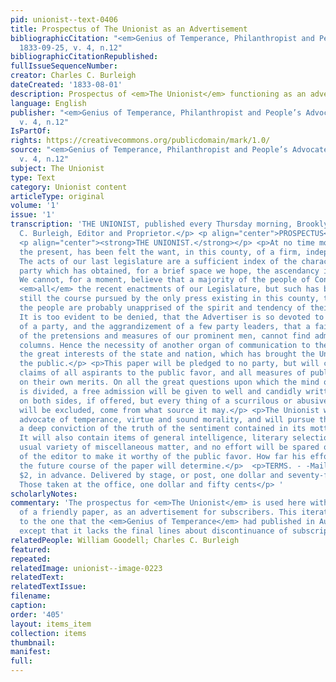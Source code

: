 ```yaml
---
pid: unionist--text-0406
title: Prospectus of The Unionist as an Advertisement
bibliographicCitation: "<em>Genius of Temperance, Philanthropist and People’s Advocate</em>
  1833-09-25, v. 4, n.12"
bibliographicCitationRepublished: 
fullIssueSequenceNumber: 
creator: Charles C. Burleigh
dateCreated: '1833-08-01'
description: Prospectus of <em>The Unionist</em> functioning as an advertisement
language: English
publisher: "<em>Genius of Temperance, Philanthropist and People’s Advocate</em> 1833-09-25,
  v. 4, n.12"
IsPartOf: 
rights: https://creativecommons.org/publicdomain/mark/1.0/
source: "<em>Genius of Temperance, Philanthropist and People’s Advocate</em> 1833-09-25,
  v. 4, n.12"
subject: The Unionist
type: Text
category: Unionist content
articleType: original
volume: '1'
issue: '1'
transcription: 'THE UNIONIST, published every Thursday morning, Brooklyn, Con. Charles
  C. Burleigh, Editor and Proprietor.</p> <p align="center">PROSPECTUS</p> <p align="center">OF</p>
  <p align="center"><strong>THE UNIONIST.</strong></p> <p>At no time more than at
  the present, has been felt the want, in this county, of a firm, independent press.
  The acts of our last legislature are a sufficient index of the character of that
  party which has obtained, for a brief space we hope, the ascendancy in this State.
  We cannot, for a moment, believe that a majority of the people of Connecticut, approve
  <em>all</em> the recent enactments of our Legislature, but such has been and is
  still the course pursued by the only press existing in this county, that many of
  the people are probably unapprised of the spirit and tendency of their proceedings.
  It is too evident to be denied, that the Advertiser is so devoted to the policy
  of a party, and the aggrandizement of a few party leaders, that a fair discussion
  of the pretensions and measures of our prominent men, cannot find admission to its
  columns. Hence the necessity of another organ of communication to the public, on
  the great interests of the state and nation, which has brought the Unionist before
  the public.</p> <p>This paper will be pledged to no party, but will canvass the
  claims of all aspirants to the public favor, and all measures of public policy,
  on their own merits. On all the great questions upon which the mind of the community
  is divided, a free admission will be given to well and candidly written articles
  on both sides, if offered, but every thing of a scurrilous or abusive character
  will be excluded, come from what source it may.</p> <p>The Unionist will be the
  advocate of temperance, virtue and sound morality, and will pursue that course which
  a deep conviction of the truth of the sentiment contained in its motto points out.
  It will also contain items of general intelligence, literary selections and the
  usual variety of miscellaneous matter, and no effort will be spared on the part
  of the editor to make it worthy of the public favor. How far his efforts will succeed,
  the future course of the paper will determine.</p>  <p>TERMS. - -Mail subscribers,
  $2, in advance. Delivered by stage, or post, one dollar and seventy-five cents.
  Those taken at the office, one dollar and fifty cents</p> '
scholarlyNotes: 
commentary: 'The prospectus for <em>The Unionist</em> is used here within the confines
  of a friendly paper, as an advertisement for subscribers. This iteration is identical
  to the one that the <em>Genius of Temperance</em> had published in August, 1833,
  except that it lacks the final lines about discontinuance of subscriptions. '
relatedPeople: William Goodell; Charles C. Burleigh
featured: 
repeated: 
relatedImage: unionist--image-0223
relatedText: 
relatedTextIssue: 
filename: 
caption: 
order: '405'
layout: items_item
collection: items
thumbnail: 
manifest: 
full: 
---
```

